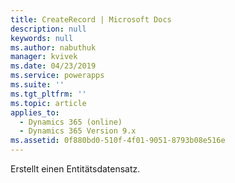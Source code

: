 ```yaml
---
title: CreateRecord | Microsoft Docs
description: null
keywords: null
ms.author: nabuthuk
manager: kvivek
ms.date: 04/23/2019
ms.service: powerapps
ms.suite: ''
ms.tgt_pltfrm: ''
ms.topic: article
applies_to:
  - Dynamics 365 (online)
  - Dynamics 365 Version 9.x
ms.assetid: 0f880bd0-510f-4f01-9051-8793b08e516e
---
```


Erstellt einen Entitätsdatensatz.
